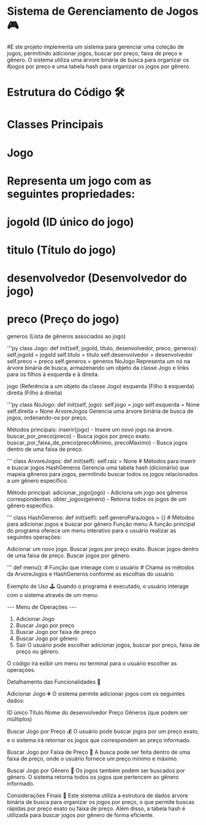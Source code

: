 
# Sistema de Gerenciamento de Jogos 🎮
#E ste projeto implementa um sistema para gerenciar uma coleção de jogos, permitindo adicionar jogos, buscar por preço, faixa de preço e gênero. O sistema utiliza uma árvore binária de busca para organizar os #jogos por preço e uma tabela hash para organizar os jogos por gênero.

# Estrutura do Código 🛠
# Classes Principais
# Jogo
# Representa um jogo com as seguintes propriedades:

# jogoId (ID único do jogo)
# titulo (Título do jogo)
# desenvolvedor (Desenvolvedor do jogo)
# preco (Preço do jogo)
generos (Lista de gêneros associados ao jogo)

'''py
class Jogo:
    def _init_(self, jogoId, titulo, desenvolvedor, preco, generos):
        self.jogoId = jogoId
        self.titulo = titulo
        self.desenvolvedor = desenvolvedor
        self.preco = preco
        self.generos = generos
NoJogo
Representa um nó na árvore binária de busca, armazenando um objeto da classe Jogo e links para os filhos à esquerda e à direita.

jogo (Referência a um objeto da classe Jogo)
esquerda (Filho à esquerda)
direita (Filho à direita)

'''py
class NoJogo:
    def _init_(self, jogo):
        self.jogo = jogo
        self.esquerda = None
        self.direita = None
ArvoreJogos
Gerencia uma árvore binária de busca de jogos, ordenando-os por preço.

Métodos principais:
inserir(jogo) - Insere um novo jogo na árvore.
buscar_por_preco(preco) - Busca jogos por preço exato.
buscar_por_faixa_de_preco(precoMinimo, precoMaximo) - Busca jogos dentro de uma faixa de preço.

'''
class ArvoreJogos:
    def _init_(self):
        self.raiz = None
    # Métodos para inserir e buscar jogos
HashGeneros
Gerencia uma tabela hash (dicionário) que mapeia gêneros para jogos, permitindo buscar todos os jogos relacionados a um gênero específico.

Método principal:
adicionar_jogo(jogo) - Adiciona um jogo aos gêneros correspondentes.
obter_jogos(genero) - Retorna todos os jogos de um gênero específico.

'''
class HashGeneros:
    def _init_(self):
        self.generoParaJogos = {}
    # Métodos para adicionar jogos e buscar por gênero
Função menu
A função principal do programa oferece um menu interativo para o usuário realizar as seguintes operações:

Adicionar um novo jogo.
Buscar jogos por preço exato.
Buscar jogos dentro de uma faixa de preço.
Buscar jogos por gênero.

'''
def menu():
    # Função que interage com o usuário
    # Chama os métodos da ArvoreJogos e HashGeneros conforme as escolhas do usuário
    
Exemplo de Uso 🕹
Quando o programa é executado, o usuário interage com o sistema através de um menu:

--- Menu de Operações ---
1. Adicionar Jogo
2. Buscar Jogo por preço
3. Buscar Jogo por faixa de preço
4. Buscar Jogo por gênero
0. Sair
O usuário pode escolher adicionar jogos, buscar por preço, faixa de preço ou gênero.

O código irá exibir um menu no terminal para o usuário escolher as operações.

Detalhamento das Funcionalidades 📝

Adicionar Jogo ➕
O sistema permite adicionar jogos com os seguintes dados:

ID único
Título
Nome do desenvolvedor
Preço
Gêneros (que podem ser múltiplos)

Buscar Jogo por Preço 💰
O usuário pode buscar jogos por um preço exato, e o sistema irá retornar os jogos que correspondem ao preço informado.

Buscar Jogo por Faixa de Preço 💸
A busca pode ser feita dentro de uma faixa de preço, onde o usuário fornece um preço mínimo e máximo.

Buscar Jogo por Gênero 🎯
Os jogos também podem ser buscados por gênero. O sistema retorna todos os jogos que pertencem ao gênero informado.

Considerações Finais 🤖
Este sistema utiliza a estrutura de dados árvore binária de busca para organizar os jogos por preço, o que permite buscas rápidas por preço exato ou faixa de preço. Além disso, a tabela hash é utilizada para buscar jogos por gênero de forma eficiente.
